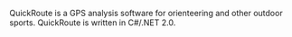 QuickRoute is a GPS analysis software for orienteering and other outdoor sports. QuickRoute is written in C#/.NET 2.0.